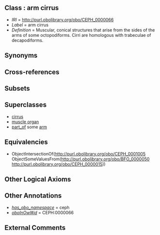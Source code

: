 
## Class : arm cirrus

 * *IRI* = http://purl.obolibrary.org/obo/CEPH_0000066
 * *Label* = arm cirrus
 * *Definition* = Muscular, conical structures that arise from the sides of the arms of some octopodiforms. Cirri are homologous with trabeculae of decapodiforms.

## Synonyms


## Cross-references


## Subsets


## Superclasses

 * [cirrus](../../CEPH/05/CEPH_0001005.md)
 * [muscle organ](../../UBERON/30/UBERON_0001630.md)
 * [part_of](../../BFO/50/BFO_0000050.md) some [arm](../../CEPH/15/CEPH_0000015.md)

## Equivalencies

 * ObjectIntersectionOf(<http://purl.obolibrary.org/obo/CEPH_0001005> ObjectSomeValuesFrom(<http://purl.obolibrary.org/obo/BFO_0000050> <http://purl.obolibrary.org/obo/CEPH_0000015>))

## Other Logical Axioms


## Other Annotations

 * *[has_obo_namespace](../../ce/oboInOwl#hasOBONamespace.md)* = ceph
 * *[oboInOwl#id](../../id/oboInOwl#id.md)* = CEPH:0000066

## External Comments

